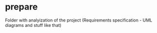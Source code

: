 # prepare
Folder with analyization of the project (Requirements specification - UML diagrams and stuff like that)
